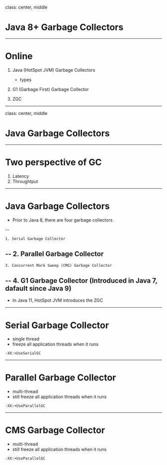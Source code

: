 class: center, middle

# Java 8+ Garbage Collectors

---

# Online

1. Java (HotSpot JVM) Garbage Collectors
    * types

2. G1 (Garbage First) Garbage Collector
3. ZGC

---

class: center, middle

# Java Garbage Collectors

---

# Two perspective of GC

1. Latency
2. Throughtput

---
# Java Garbage Collectors

* Prior to Java 8, there are four garbage collectors

--

    1. Serial Garbage Collector
--
    2. Parallel Garbage Collector
--
    3. Concurrent Mark Sweep (CMS) Garbage Collector
--
    4. G1 Garbage Collector (Introduced in Java 7, dafault since Java 9)
--

* In Java 11, HotSpot JVM introduces the ZGC

---

# Serial Garbage Collector

* single thread
* freeze all application threads when it runs

```shell
-XX:+UseSerialGC
```

---

# Parallel Garbage Collector

* multi-thread
* still freeze all application threads when it runs

```shell
-XX:+UseParallelGC
```

---

# CMS Garbage Collector

* multi-thread
* still freeze all application threads when it runs

```shell
-XX:+UseParallelGC
```
